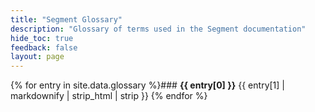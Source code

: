 ```yaml
---
title: "Segment Glossary"
description: "Glossary of terms used in the Segment documentation"
hide_toc: true
feedback: false
layout: page
---
```


{% for entry in site.data.glossary %}### **{{ entry[0] }}**
{{ entry[1] | markdownify | strip_html | strip }}
{% endfor %}
